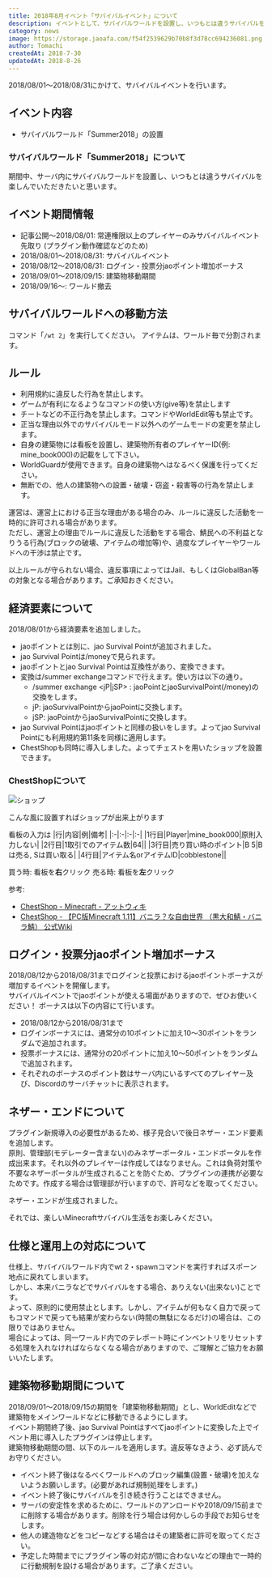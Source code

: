 ```yaml
---
title: 2018年8月イベント「サバイバルイベント」について
description: イベントとして、サバイバルワールドを設置し、いつもとは違うサバイバルを楽しめます。
category: news
image: https://storage.jaoafa.com/f54f2539629b70b8f3d78cc694236081.png
author: Tomachi
createdAt: 2018-7-30
updatedAt: 2018-8-26
---
```


2018/08/01〜2018/08/31にかけて、サバイバルイベントを行います。

## イベント内容

- サバイバルワールド「Summer2018」の設置

### サバイバルワールド「Summer2018」について

期間中、サーバ内にサバイバルワールドを設置し、いつもとは違うサバイバルを楽しんでいただきたいと思います。

## イベント期間情報

- 記事公開〜2018/08/01: 常連権限以上のプレイヤーのみサバイバルイベント先取り (プラグイン動作確認などのため)
- 2018/08/01〜2018/08/31: サバイバルイベント
- 2018/08/12～2018/08/31: ログイン・投票分jaoポイント増加ボーナス
- 2018/09/01〜2018/09/15: 建築物移動期間
- 2018/09/16〜: ワールド撤去

## サバイバルワールドへの移動方法

コマンド「`/wt 2`」を実行してください。
アイテムは、ワールド毎で分割されます。

## ルール

- 利用規約に違反した行為を禁止します。
- ゲームが有利になるようなコマンドの使い方(give等)を禁止します
- チートなどの不正行為を禁止します。コマンドやWorldEdit等も禁止です。
- 正当な理由以外でのサバイバルモード以外へのゲームモードの変更を禁止します。
- 自身の建築物には看板を設置し、建築物所有者のプレイヤーID(例: mine_book000)の記載をして下さい。  
- WorldGuardが使用できます。自身の建築物へはなるべく保護を行ってください。
- 無断での、他人の建築物への設置・破壊・窃盗・殺害等の行為を禁止します。

運営は、運営上における正当な理由がある場合のみ、ルールに違反した活動を一時的に許可される場合があります。  
ただし、運営上の理由でルールに違反した活動をする場合、鯖民への不利益となりうる行為(ブロックの破壊、アイテムの増加等)や、過度なプレイヤーやワールドへの干渉は禁止です。

以上ルールが守られない場合、違反事項によってはJail、もしくはGlobalBan等の対象となる場合があります。ご承知おきください。

## 経済要素について

2018/08/01から経済要素を追加しました。

- jaoポイントとは別に、jao Survival Pointが追加されました。
- jao Survival Pointは/moneyで見られます。
- jaoポイントとjao Survival Pointは互換性があり、変換できます。
- 変換は/summer exchangeコマンドで行えます。使い方は以下の通り。
  - /summer exchange <jP|jSP> <ExchangePoint>: jaoPointとjaoSurvivalPoint(/money)の交換をします。
  - jP: jaoSurvivalPointからjaoPointに交換します。
  - jSP: jaoPointからjaoSurvivalPointに交換します。
- jao Survival Pointはjaoポイントと同様の扱いをします。よってjao Survival Pointにも利用規約第11条を同様に適用します。
- ChestShopも同時に導入しました。よってチェストを用いたショップを設置できます。

### ChestShopについて

![ショップ](https://storage.jaoafa.com/13c110b858f3d62e624c3d68d70ce6da.png)

こんな風に設置すればショップが出来上がります

看板の入力は
|行|内容|例|備考|
|:-|:-|:-|:-|
|1行目|Player|mine_book000|原則入力しない|
|2行目|1取引でのアイテム数|64||
|3行目|売り買い時のポイント|B 5|Bは売る, Sは買い取る|
|4行目|アイテム名orアイテムID|cobblestone||

買う時: 看板を**右**クリック
売る時: 看板を**左**クリック

参考:

- [ChestShop - Minecraft - アットウィキ](https://www34.atwiki.jp/raodonutserver/pages/36.html)
- [ChestShop - 【PC版Minecraft 1.11】バニラ？な自由世界 （黒大和鯖・バニラ鯖） 公式Wiki](http://seesaawiki.jp/byvanillaserver/d/ChestShop)

## ログイン・投票分jaoポイント増加ボーナス

2018/08/12から2018/08/31までログインと投票におけるjaoポイントボーナスが増加するイベントを開催します。  
サバイバルイベントでjaoポイントが使える場面がありますので、ぜひお使いください！
ボーナスは以下の内容にて行います。

- 2018/08/12から2018/08/31まで
- ログインボーナスには、通常分の10ポイントに加え10～30ポイントをランダムで追加されます。
- 投票ボーナスには、通常分の20ポイントに加え10～50ポイントをランダムで追加されます。
- それぞれのボーナスのポイント数はサーバ内にいるすべてのプレイヤー及び、Discordのサーバチャットに表示されます。

## ネザー・エンドについて

プラグイン新規導入の必要性があるため、様子見合いで後日ネザー・エンド要素を追加します。  
原則、管理部(モデレーター含まない)のみネザーポータル・エンドポータルを作成出来ます。それ以外のプレイヤーは作成してはなりません。これは負荷対策や不要なネザーポータルが生成されることを防ぐため、プラグインの連携が必要なためです。作成する場合は管理部が行いますので、許可などを取ってください。

ネザー・エンドが生成されました。

それでは、楽しいMinecraftサバイバル生活をお楽しみください。

## 仕様と運用上の対応について

仕様上、サバイバルワールド内でwt 2・spawnコマンドを実行すればスポーン地点に戻れてしまいます。  
しかし、本来バニラなどでサバイバルをする場合、ありえない(出来ない)ことです。  
よって、原則的に使用禁止とします。しかし、アイテムが何もなく自力で戻ってもコマンドで戻っても結果が変わらない(時間の無駄になるだけ)の場合は、この限りではありません。  
場合によっては、同一ワールド内でのテレポート時にインベントリをリセットする処理を入れなければならなくなる場合がありますので、ご理解とご協力をお願いいたします。

## 建築物移動期間について

2018/09/01〜2018/09/15の期間を「建築物移動期間」とし、WorldEditなどで建築物をメインワールドなどに移動できるようにします。  
イベント期間終了後、jao Survival Pointはすべてjaoポイントに変換した上でイベント用に導入したプラグインは停止します。  
建築物移動期間の間、以下のルールを適用します。違反等なきよう、必ず読んでお守りください。

- イベント終了後はなるべくワールドへのブロック編集(設置・破壊)を加えないようお願いします。(必要があれば規制処理をします。)
- イベント終了後にサバイバルを引き続き行うことはできません。
- サーバの安定性を求めるために、ワールドのアンロードや2018/09/15前までに削除する場合があります。削除を行う場合は何かしらの手段でお知らせをします。
- 他人の建造物などをコピーなどする場合はその建築者に許可を取ってください。
- 予定した時間までにプラグイン等の対応が間に合わないなどの理由で一時的に行動規制を設ける場合があります。ご了承ください。
